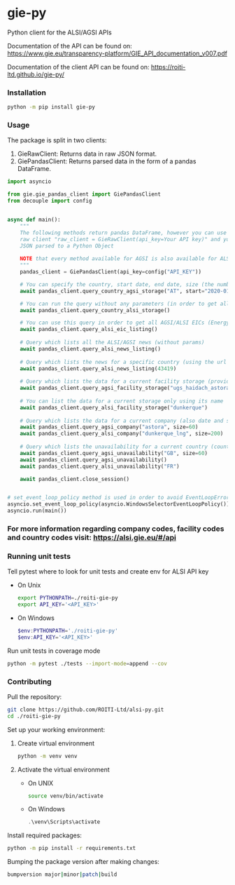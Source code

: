 # gie-py

Python client for the ALSI/AGSI APIs

Documentation of the API can be found on: <https://www.gie.eu/transparency-platform/GIE_API_documentation_v007.pdf>

Documentation of the client API can be found on: <https://roiti-ltd.github.io/gie-py/>

### Installation

```sh
python -m pip install gie-py
```

### Usage

The package is split in two clients:

1. GieRawClient: Returns data in raw JSON format.
2. GiePandasClient: Returns parsed data in the form of a pandas DataFrame.

```python
import asyncio

from gie.gie_pandas_client import GiePandasClient
from decouple import config


async def main():
    """
    The following methods return pandas DataFrame, however you can use the
    raw client "raw_client = GieRawClient(api_key=Your API key)" and you will get the results as
    JSON parsed to a Python Object
    
    NOTE that every method available for AGSI is also available for ALSI
    """
    pandas_client = GiePandasClient(api_key=config("API_KEY"))

    # You can specify the country, start date, end date, size (the number of results) in order to get country storage
    await pandas_client.query_country_agsi_storage("AT", start="2020-01-01", end="2022-07-10", size=60)

    # You can run the query without any parameters (in order to get all countries result)
    await pandas_client.query_country_alsi_storage()

    # You can use this query in order to get all AGSI/ALSI EICs (Energy Identification Code)
    await pandas_client.query_alsi_eic_listing()
    
    # Query which lists all the ALSI/AGSI news (without params)
    await pandas_client.query_alsi_news_listing()
    
    # Query which lists the news for a specific country (using the url code)
    await pandas_client.query_alsi_news_listing(43419)
    
    # Query which lists the data for a current facility storage (provide the storage name and params)
    await pandas_client.query_agsi_facility_storage("ugs_haidach_astora", start="2022-10-10")
    
    # You can list the data for a current storage only using its name
    await pandas_client.query_alsi_facility_storage("dunkerque")
    
    # Query which lists the data for a current company (also date and size are by choice)
    await pandas_client.query_agsi_company("astora", size=60)
    await pandas_client.query_alsi_company("dunkerque_lng", size=200)
    
    # Query which lists the unavailability for a current country (country name, date, size are optional)
    await pandas_client.query_agsi_unavailability("GB", size=60)
    await pandas_client.query_agsi_unavailability()
    await pandas_client.query_alsi_unavailability("FR")

    await pandas_client.close_session()


# set_event_loop_policy method is used in order to avoid EventLoopError for Windows
asyncio.set_event_loop_policy(asyncio.WindowsSelectorEventLoopPolicy())
asyncio.run(main())
```

### For more information regarding company codes, facility codes and country codes visit: <https://alsi.gie.eu/#/api>

### Running unit tests

Tell pytest where to look for unit tests and create env for ALSI API key

- On Unix

  ```sh
  export PYTHONPATH=./roiti-gie-py
  export API_KEY='<API_KEY>'
  ```

- On Windows

  ```powershell
  $env:PYTHONPATH='./roiti-gie-py'
  $env:API_KEY='<API_KEY>'
  ```

Run unit tests in coverage mode

```sh
python -m pytest ./tests --import-mode=append --cov
```

### Contributing

Pull the repository:

```sh
git clone https://github.com/ROITI-Ltd/alsi-py.git
cd ./roiti-gie-py
```

Set up your working environment:

1. Create virtual environment

   ```sh
   python -m venv venv
   ```

2. Activate the virtual environment

   - On UNIX

     ```sh
     source venv/bin/activate
     ```

   - On Windows

     ```powershell
     .\venv\Scripts\activate
     ```

Install required packages:

```sh
python -m pip install -r requirements.txt
```

Bumping the package version after making changes:

```sh
bumpversion major|minor|patch|build
```
